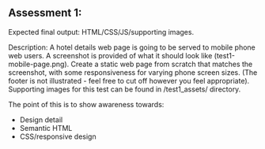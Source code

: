 ## Assessment 1:

Expected final output:
HTML/CSS/JS/supporting images.

Description:
A hotel details web page is going to be served to mobile phone web users. A screenshot is provided of what it should look like (test1-mobile-page.png). Create a static web page from scratch that matches the screenshot, with some responsiveness for varying phone screen sizes. (The footer is not illustrated - feel free to cut off however you feel appropriate). Supporting images for this test can be found in /test1_assets/ directory.

The point of this is to show awareness towards:

- Design detail
- Semantic HTML
- CSS/responsive design
